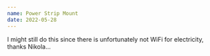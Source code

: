 ```yaml
---
name: Power Strip Mount
date: 2022-05-28
---
```


I might still do this since there is unfortunately not WiFi for electricity, thanks Nikola...
